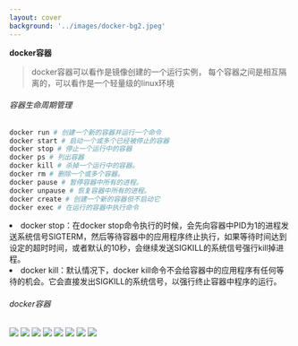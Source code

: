 ```yaml
---
layout: cover
background: '../images/docker-bg2.jpeg'
---
```


**docker容器**

> docker容器可以看作是镜像创建的一个运行实例， 每个容器之间是相互隔离的，可以看作是一个轻量级的linux环境

<div class="flex justify-around gap-10 my-2">

  <div>

  <h6>容器生命周期管理</h6>

  ```sh
  docker run # 创建一个新的容器并运行一个命令
  docker start # 启动一个或多个已经被停止的容器
  docker stop # 停止一个运行中的容器
  docker ps # 列出容器
  docker kill # 杀掉一个运行中的容器。
  docker rm # 删除一个或多个容器。
  docker pause # 暂停容器中所有的进程。
  docker unpause # 恢复容器中所有的进程。
  docker create # 创建一个新的容器但不启动它
  docker exec # 在运行的容器中执行命令
  ```

  <div class='bg-#eee rounded  color-#000'>
    <li class='text-xs line-10'>
    docker stop：在docker stop命令执行的时候，会先向容器中PID为1的进程发送系统信号SIGTERM，然后等待容器中的应用程序终止执行，如果等待时间达到设定的超时时间，或者默认的10秒，会继续发送SIGKILL的系统信号强行kill掉进程。
    </li>
    <li class='text-xs '>
    docker kill：默认情况下，docker kill命令不会给容器中的应用程序有任何等待的机会。它会直接发出SIGKILL的系统信号，以强行终止容器中程序的运行。
    </li>
  </div>

  </div>

  <div>
 
  <h6 class="mb-1">docker容器</h6>
  <carousel arrow draggable class="w-100 h-90">
    <Image class="w-100 rounded" src="../images/docker命令实战/run.png" />
    <Image class="w-100 rounded" src="../images/docker命令实战/port.png" />
    <Image class="w-100 rounded" src="../images/docker命令实战/port1.png" />
    <Image class="w-100 rounded" src="../images/docker命令实战/start.png" />
    <Image class="w-100 rounded" src="../images/docker命令实战/stop.png" />
    <Image class="w-100 rounded" src="../images/docker命令实战/rm.png" />
    <Image class="w-100 rounded" src="../images/docker命令实战/create.png" />
    <Image class="w-100 rounded" src="../images/docker命令实战/exec.png" />
  </carousel>

  </div>
</div>
